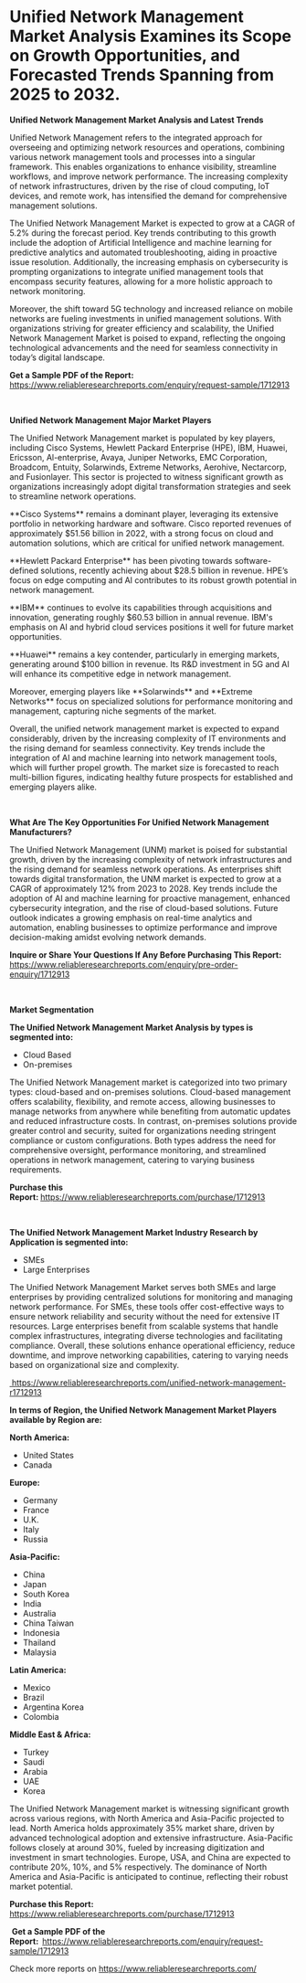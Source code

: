 <p><h1>Unified Network Management Market Analysis Examines its Scope on Growth Opportunities, and Forecasted Trends Spanning from 2025 to 2032.</h1></p><p><strong>Unified Network Management Market Analysis and Latest Trends</strong></p>
<p><p>Unified Network Management refers to the integrated approach for overseeing and optimizing network resources and operations, combining various network management tools and processes into a singular framework. This enables organizations to enhance visibility, streamline workflows, and improve network performance. The increasing complexity of network infrastructures, driven by the rise of cloud computing, IoT devices, and remote work, has intensified the demand for comprehensive management solutions.</p><p>The Unified Network Management Market is expected to grow at a CAGR of 5.2% during the forecast period. Key trends contributing to this growth include the adoption of Artificial Intelligence and machine learning for predictive analytics and automated troubleshooting, aiding in proactive issue resolution. Additionally, the increasing emphasis on cybersecurity is prompting organizations to integrate unified management tools that encompass security features, allowing for a more holistic approach to network monitoring.</p><p>Moreover, the shift toward 5G technology and increased reliance on mobile networks are fueling investments in unified management solutions. With organizations striving for greater efficiency and scalability, the Unified Network Management Market is poised to expand, reflecting the ongoing technological advancements and the need for seamless connectivity in today’s digital landscape.</p></p>
<p><strong>Get a Sample PDF of the Report:&nbsp;</strong> <a href="https://www.reliableresearchreports.com/enquiry/request-sample/1712913?utm_campaign=2201&utm_medium=2&utm_source=Github&utm_content=ia&utm_term=15022025&utm_id=unified-network-management">https://www.reliableresearchreports.com/enquiry/request-sample/1712913</a></p>
<p>&nbsp;</p>
<p><strong>Unified Network Management Major Market Players</strong></p>
<p><p>The Unified Network Management market is populated by key players, including Cisco Systems, Hewlett Packard Enterprise (HPE), IBM, Huawei, Ericsson, Al-enterprise, Avaya, Juniper Networks, EMC Corporation, Broadcom, Entuity, Solarwinds, Extreme Networks, Aerohive, Nectarcorp, and Fusionlayer. This sector is projected to witness significant growth as organizations increasingly adopt digital transformation strategies and seek to streamline network operations.</p><p>**Cisco Systems** remains a dominant player, leveraging its extensive portfolio in networking hardware and software. Cisco reported revenues of approximately $51.56 billion in 2022, with a strong focus on cloud and automation solutions, which are critical for unified network management.</p><p>**Hewlett Packard Enterprise** has been pivoting towards software-defined solutions, recently achieving about $28.5 billion in revenue. HPE’s focus on edge computing and AI contributes to its robust growth potential in network management.</p><p>**IBM** continues to evolve its capabilities through acquisitions and innovation, generating roughly $60.53 billion in annual revenue. IBM's emphasis on AI and hybrid cloud services positions it well for future market opportunities.</p><p>**Huawei** remains a key contender, particularly in emerging markets, generating around $100 billion in revenue. Its R&D investment in 5G and AI will enhance its competitive edge in network management.</p><p>Moreover, emerging players like **Solarwinds** and **Extreme Networks** focus on specialized solutions for performance monitoring and management, capturing niche segments of the market.</p><p>Overall, the unified network management market is expected to expand considerably, driven by the increasing complexity of IT environments and the rising demand for seamless connectivity. Key trends include the integration of AI and machine learning into network management tools, which will further propel growth. The market size is forecasted to reach multi-billion figures, indicating healthy future prospects for established and emerging players alike.</p></p>
<p>&nbsp;</p>
<p><strong>What Are The Key Opportunities For Unified Network Management Manufacturers?</strong></p>
<p><p>The Unified Network Management (UNM) market is poised for substantial growth, driven by the increasing complexity of network infrastructures and the rising demand for seamless network operations. As enterprises shift towards digital transformation, the UNM market is expected to grow at a CAGR of approximately 12% from 2023 to 2028. Key trends include the adoption of AI and machine learning for proactive management, enhanced cybersecurity integration, and the rise of cloud-based solutions. Future outlook indicates a growing emphasis on real-time analytics and automation, enabling businesses to optimize performance and improve decision-making amidst evolving network demands.</p></p>
<p><strong>Inquire or Share Your Questions If Any Before Purchasing This Report:</strong> <a href="https://www.reliableresearchreports.com/enquiry/pre-order-enquiry/1712913?utm_campaign=2201&utm_medium=2&utm_source=Github&utm_content=ia&utm_term=15022025&utm_id=unified-network-management">https://www.reliableresearchreports.com/enquiry/pre-order-enquiry/1712913</a></p>
<p>&nbsp;</p>
<p><strong>Market Segmentation</strong></p>
<p><strong>The Unified Network Management Market Analysis by types is segmented into:</strong></p>
<p><ul><li>Cloud Based</li><li>On-premises</li></ul></p>
<p><p>The Unified Network Management market is categorized into two primary types: cloud-based and on-premises solutions. Cloud-based management offers scalability, flexibility, and remote access, allowing businesses to manage networks from anywhere while benefiting from automatic updates and reduced infrastructure costs. In contrast, on-premises solutions provide greater control and security, suited for organizations needing stringent compliance or custom configurations. Both types address the need for comprehensive oversight, performance monitoring, and streamlined operations in network management, catering to varying business requirements.</p></p>
<p><strong>Purchase this Report:&nbsp;</strong><a href="https://www.reliableresearchreports.com/purchase/1712913?utm_campaign=2201&utm_medium=2&utm_source=Github&utm_content=ia&utm_term=15022025&utm_id=unified-network-management">https://www.reliableresearchreports.com/purchase/1712913</a></p>
<p>&nbsp;</p>
<p><strong>The Unified Network Management Market Industry Research by Application is segmented into:</strong></p>
<p><ul><li>SMEs</li><li>Large Enterprises</li></ul></p>
<p><p>The Unified Network Management Market serves both SMEs and large enterprises by providing centralized solutions for monitoring and managing network performance. For SMEs, these tools offer cost-effective ways to ensure network reliability and security without the need for extensive IT resources. Large enterprises benefit from scalable systems that handle complex infrastructures, integrating diverse technologies and facilitating compliance. Overall, these solutions enhance operational efficiency, reduce downtime, and improve networking capabilities, catering to varying needs based on organizational size and complexity.</p></p>
<p><a href="https://www.reliableresearchreports.com/unified-network-management-r1712913?utm_campaign=2201&utm_medium=2&utm_source=Github&utm_content=ia&utm_term=15022025&utm_id=unified-network-management">&nbsp;https://www.reliableresearchreports.com/unified-network-management-r1712913</a></p>
<p><strong>In terms of Region, the Unified Network Management Market Players available by Region are:</strong></p>
<p>
    <p> <strong> North America: </strong>
        <ul>
            <li>United States</li>
            <li>Canada</li>
        </ul>
        </p> 
    <p> <strong> Europe: </strong>
        <ul>
            <li>Germany</li>
            <li>France</li>
            <li>U.K.</li>
            <li>Italy</li>
            <li>Russia</li>
        </ul>
        </p> 
    <p> <strong> Asia-Pacific: </strong>
        <ul>
            <li>China</li>
            <li>Japan</li>
            <li>South Korea</li>
            <li>India</li>
            <li>Australia</li>
            <li>China Taiwan</li>
            <li>Indonesia</li>
            <li>Thailand</li>
            <li>Malaysia</li>
        </ul>
        </p> 
    <p> <strong> Latin America: </strong>
        <ul>
            <li>Mexico</li>
            <li>Brazil</li>
            <li>Argentina Korea</li>
            <li>Colombia</li>
        </ul>
        </p> 
    <p> <strong> Middle East & Africa: </strong>
        <ul>
            <li>Turkey</li>
            <li>Saudi</li>
            <li>Arabia</li>
            <li>UAE</li>
            <li>Korea</li>
        </ul>
    </p>
    </p>
<p><p>The Unified Network Management market is witnessing significant growth across various regions, with North America and Asia-Pacific projected to lead. North America holds approximately 35% market share, driven by advanced technological adoption and extensive infrastructure. Asia-Pacific follows closely at around 30%, fueled by increasing digitization and investment in smart technologies. Europe, USA, and China are expected to contribute 20%, 10%, and 5% respectively. The dominance of North America and Asia-Pacific is anticipated to continue, reflecting their robust market potential.</p></p>
<p><strong>Purchase this Report: </strong><a href="https://www.reliableresearchreports.com/purchase/1712913?utm_campaign=2201&utm_medium=2&utm_source=Github&utm_content=ia&utm_term=15022025&utm_id=unified-network-management">https://www.reliableresearchreports.com/purchase/1712913</a></p>
<p>&nbsp;<strong>Get a Sample PDF of the Report:&nbsp;&nbsp;</strong><a href="https://www.reliableresearchreports.com/enquiry/request-sample/1712913?utm_campaign=2201&utm_medium=2&utm_source=Github&utm_content=ia&utm_term=15022025&utm_id=unified-network-management">https://www.reliableresearchreports.com/enquiry/request-sample/1712913</a></p>
<p><strong></strong></p>
<p>Check more reports on <a href="https://www.reliableresearchreports.com/?utm_campaign=2201&utm_medium=2&utm_source=Github&utm_content=ia&utm_term=15022025&utm_id=unified-network-management">https://www.reliableresearchreports.com/</a></p>